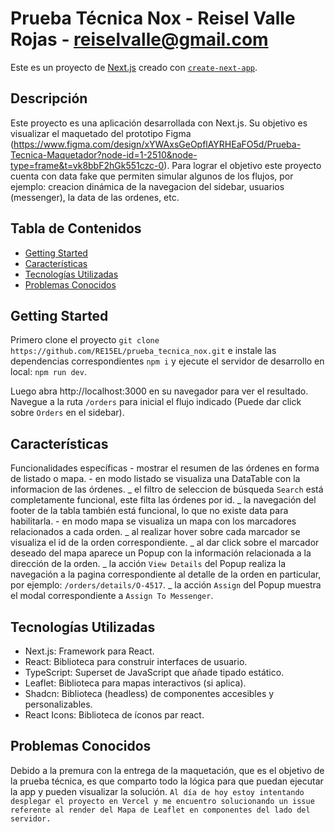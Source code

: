 # Prueba Técnica Nox - Reisel Valle Rojas - reiselvalle@gmail.com

Este es un proyecto de [Next.js](https://nextjs.org) creado con [`create-next-app`](https://nextjs.org/docs/app/api-reference/cli/create-next-app).

## Descripción

Este proyecto es una aplicación desarrollada con Next.js. Su objetivo es visualizar el maquetado del prototipo Figma (https://www.figma.com/design/xYWAxsGeOpflAYRHEaFO5d/Prueba-Tecnica-Maquetador?node-id=1-2510&node-type=frame&t=vk8bbF2hGk551czc-0).
Para lograr el objetivo este proyecto cuenta con data fake que permiten simular algunos de los flujos, por ejemplo: creacion dinámica de la navegacion del sidebar, usuarios (messenger), la data de las ordenes, etc.

## Tabla de Contenidos

- [Getting Started](#getting-started)
- [Características](#características)
- [Tecnologías Utilizadas](#tecnologías-utilizadas)
- [Problemas Conocidos](#problemas-conocidos)

## Getting Started

Primero clone el proyecto ``git clone https://github.com/RE15EL/prueba_tecnica_nox.git`` e instale las dependencias correspondientes `npm i` y ejecute el servidor de desarrollo en local: ``npm run dev``.

Luego abra http://localhost:3000 en su navegador para ver el resultado. Navegue a la ruta `/orders` para inicial el flujo indicado (Puede dar click sobre `Orders` en el sidebar).

## Características

Funcionalidades específicas - mostrar el resumen de las órdenes en forma de listado o mapa. - en modo listado se visualiza una DataTable con la informacion de las órdenes.
_ el filtro de seleccion de búsqueda `Search` está completamente funcional, este filta las órdenes por id.
_ la navegación del footer de la tabla también está funcional, lo que no existe data para habilitarla. - en modo mapa se visualiza un mapa con los marcadores relacionados a cada orden.
_ al realizar hover sobre cada marcador se visualiza el id de la orden correspondiente.
_ al dar click sobre el marcador deseado del mapa aparece un Popup con la información relacionada a la dirección de la orden.
_ la acción `View Details` del Popup realiza la navegación a la pagina correspondiente al detalle de la orden en particular, por ejemplo: `/orders/details/O-4517`.
_ la acción `Assign` del Popup muestra el modal correspondiente a `Assign To Messenger`.

## Tecnologías Utilizadas

- Next.js: Framework para React.
- React: Biblioteca para construir interfaces de usuario.
- TypeScript: Superset de JavaScript que añade tipado estático.
- Leaflet: Biblioteca para mapas interactivos (si aplica).
- Shadcn: Biblioteca (headless) de componentes accesibles y personalizables.
- React Icons: Biblioteca de íconos par react.

## Problemas Conocidos
Debido a la premura con la entrega de la maquetación, que es el objetivo de la prueba técnica, es que comparto todo la lógica para que puedan ejecutar la app y pueden visualizar la solución.
``Al día de hoy estoy intentando desplegar el proyecto en Vercel y me encuentro solucionando un issue referente al render del Mapa de Leaflet en componentes del lado del servidor.``